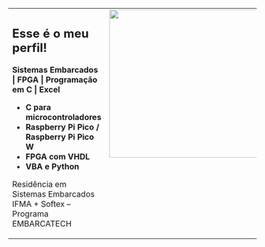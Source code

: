 <table>
<tr>
<td width="65%" valign="top">

## Esse é o meu perfil!

**Sistemas Embarcados | FPGA | Programação em C | Excel**

- **C para microcontroladores**
- **Raspberry Pi Pico / Raspberry Pi Pico W**
- **FPGA com VHDL**
- **VBA e Python**

Residência em Sistemas Embarcados  
IFMA + Softex – Programa EMBARCATECH

</td>
<td width="35%" valign="top">

<img src="https://media0.giphy.com/media/v1.Y2lkPTc5MGI3NjExamxvcWwxZ3BiNWM0bjdscnMwdm1iOTFnZnZsMHJtb3k2NzQ0d25wayZlcD12MV9pbnRlcm5hbF9naWZfYnlfaWQmY3Q9Zw/Qt1jk5Q49C3h5CrlBe/giphy.gif" width="300">

</td>
</tr>
</table>
